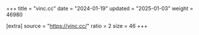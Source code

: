 +++
title = "vinc.cc"
date = "2024-01-19"
updated = "2025-01-03"
weight = 46980

[extra]
source = "https://vinc.cc/"
ratio = 2
size = 46
+++
